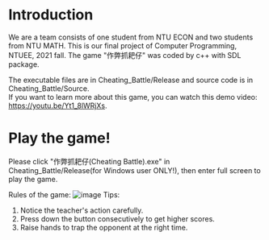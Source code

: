 # Introduction
We are a team consists of one student from NTU ECON and two students from NTU MATH. This is our final project of Computer Programming, NTUEE, 2021 fall.
The game "作弊抓耙仔" was coded by c++ with SDL package. 

The executable files are in Cheating_Battle/Release and source code is in Cheating_Battle/Source.  
If you want to learn more about this game, you can watch this demo video: https://youtu.be/Yt1_8lWRjXs.


# Play the game!
Please click "作弊抓耙仔(Cheating Battle).exe" in Cheating_Battle/Release(for Windows user ONLY!), then enter full screen to play the game.

Rules of the game:
![image](https://github.com/chiawen0104/Cheating_Battle/blob/main/Cheating_Battle/Source/Picture/rule.png)
Tips: 
1. Notice the teacher's action carefully.
2. Press down the button consecutively to get higher scores.
3. Raise hands to trap the opponent at the right time.
